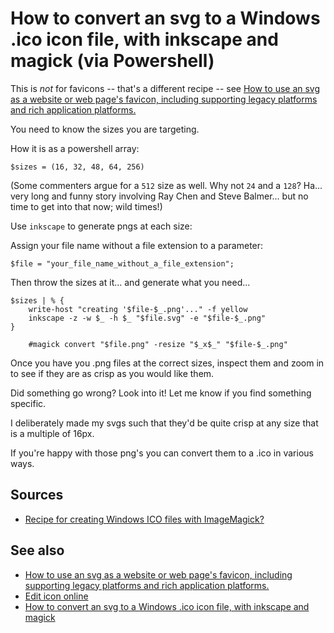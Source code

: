﻿# How to convert an svg to a Windows .ico icon file, with inkscape and magick (via Powershell)

This is *not* for favicons -- that's a different recipe -- see [How to use an svg as a website or web page's favicon, including supporting legacy platforms and rich application platforms.](svg-to-favicon.md)

You need to know the sizes you are targeting.

How it is as a powershell array:


	$sizes = (16, 32, 48, 64, 256)

(Some commenters argue for a `512` size as well. Why not `24` and a `128`? Ha... very long and funny story involving Ray Chen and Steve Balmer... but no time to get into that now; wild times!)


Use `inkscape` to generate pngs at each size:


Assign your file name without a file extension to a parameter:


	$file = "your_file_name_without_a_file_extension";


Then throw the sizes at it... and generate what you need...


	$sizes | % {
		write-host "creating '$file-$_.png'..." -f yellow
		inkscape -z -w $_ -h $_ "$file.svg" -e "$file-$_.png"
	}

		#magick convert "$file.png" -resize "$_x$_" "$file-$_.png"

Once you have you .png files at the correct sizes, inspect them and zoom in to see if they are as crisp as you would like them.

Did something go wrong? Look into it! Let me know if you find something specific.

I deliberately made my svgs such that they'd be quite crisp at any size that is a multiple of 16px.


If you're happy with those png's you can convert them to a .ico in various ways.



## Sources


- [Recipe for creating Windows ICO files with ImageMagick?](https://stackoverflow.com/questions/11423711/recipe-for-creating-windows-ico-files-with-imagemagick/15099824)




## See also

- [How to use an svg as a website or web page's favicon, including supporting legacy platforms and rich application platforms.](svg-to-favicon.md)
- [Edit icon online](../graphics/icon_edit_online.md)
- [How to convert an svg to a Windows .ico icon file, with inkscape and magick](svg-to-ico-file.md)